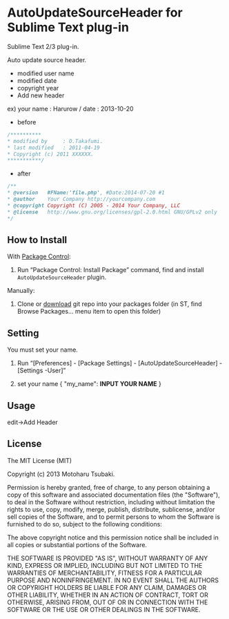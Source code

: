 # AutoUpdateSourceHeader for Sublime Text plug-in

Sublime Text 2/3 plug-in.

Auto update source header.
* modified user name
* modified date
* copyright year
* Add new header

ex)
your name : Harurow / date : 2013-10-20

* before
```c
/**********
* modified by     : O.Takafumi.
* last modified   : 2011-04-19
* Copyright (c) 2011 XXXXXX.
***********/
```

* after
```c
/**
* @version   #FName:'file.php', #Date:2014-07-20 #1
* @author    Your Company http://yourcompany.com
* @copyright Copyright (C) 2005 - 2014 Your Company, LLC
* @license   http://www.gnu.org/licenses/gpl-2.0.html GNU/GPLv2 only
*/
```

## How to Install ##

With [Package Control](https://sublime.wbond.net/installation):

1. Run “Package Control: Install Package” command, find and install `AutoUpdateSourceHeader` plugin.

Manually:

1. Clone or [download](https://github.com/Harurow/sublime_autoupdatesourceheader/archive/master.zip) git repo into your packages folder (in ST, find Browse Packages... menu item to open this folder)

## Setting ##

You must set your name.

1. Run “[Preferences] - [Package Settings] - [AutoUpdateSourceHeader] - [Settings -User]”

2. set your name
{
	"my_name": **INPUT YOUR NAME**
}

## Usage ##

edit->Add Header
## License
The MIT License (MIT)

Copyright (c) 2013 Motoharu Tsubaki.

Permission is hereby granted, free of charge, to any person obtaining a 
copy of this software and associated documentation files (the "Software"),
to deal in the Software without restriction, including without limitation
the rights to use, copy, modify, merge, publish, distribute, sublicense,
and/or sell copies of the Software, and to permit persons to whom the
Software is furnished to do so, subject to the following conditions:

The above copyright notice and this permission notice shall be included in
all copies or substantial portions of the Software.

THE SOFTWARE IS PROVIDED "AS IS", WITHOUT WARRANTY OF ANY KIND, EXPRESS OR
IMPLIED, INCLUDING BUT NOT LIMITED TO THE WARRANTIES OF MERCHANTABILITY,
FITNESS FOR A PARTICULAR PURPOSE AND NONINFRINGEMENT. IN NO EVENT SHALL THE
AUTHORS OR COPYRIGHT HOLDERS BE LIABLE FOR ANY CLAIM, DAMAGES OR OTHER
LIABILITY, WHETHER IN AN ACTION OF CONTRACT, TORT OR OTHERWISE, ARISING
FROM, OUT OF OR IN CONNECTION WITH THE SOFTWARE OR THE USE OR OTHER
DEALINGS IN THE SOFTWARE.

